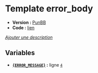 # Template error_body

* __Version :__ [PunBB](.)
* __Code :__ [lien](../../src/punbb/error_body.tpl)

[*Ajouter une description*](https://fa-tvars.appspot.com/tpl/punbb/error_body)

## Variables

* __[`{ERROR_MESSAGE}`](https://github.com/Etana/t/blob/master/var/ERROR_MESSAGE.md#readme) :__ ligne [`4`](../../src/punbb/error_body.tpl#L4)
